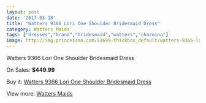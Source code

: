 ```yaml
---
layout: post
date: '2017-03-18'
title: "Watters 9366 Lori One Shoulder Bridesmaid Dress"
category: Watters Maids
tags: ["dresses","brand","bridesmaid","watters","charming"]
image: http://img.princessan.com/51699-thickbox_default/watters-9366-lori-one-shoulder-bridesmaid-dress.jpg
---
```

Watters 9366 Lori One Shoulder Bridesmaid Dress

On Sales: **$449.99**
<a href="https://www.princessan.com/en/watters-maids/23339-watters-9366-lori-one-shoulder-bridesmaid-dress.html"><amp-img layout="responsive" width="600" height="600" src="//img.princessan.com/51699-thickbox_default/watters-9366-lori-one-shoulder-bridesmaid-dress.jpg" alt="Watters 9366 Lori One Shoulder Bridesmaid Dress 0" /></a>
<a href="https://www.princessan.com/en/watters-maids/23339-watters-9366-lori-one-shoulder-bridesmaid-dress.html"><amp-img layout="responsive" width="600" height="600" src="//img.princessan.com/51700-thickbox_default/watters-9366-lori-one-shoulder-bridesmaid-dress.jpg" alt="Watters 9366 Lori One Shoulder Bridesmaid Dress 1" /></a>

Buy it: [Watters 9366 Lori One Shoulder Bridesmaid Dress](https://www.princessan.com/en/watters-maids/23339-watters-9366-lori-one-shoulder-bridesmaid-dress.html "Watters 9366 Lori One Shoulder Bridesmaid Dress")

View more: [Watters Maids](https://www.princessan.com/en/202-watters-maids "Watters Maids")